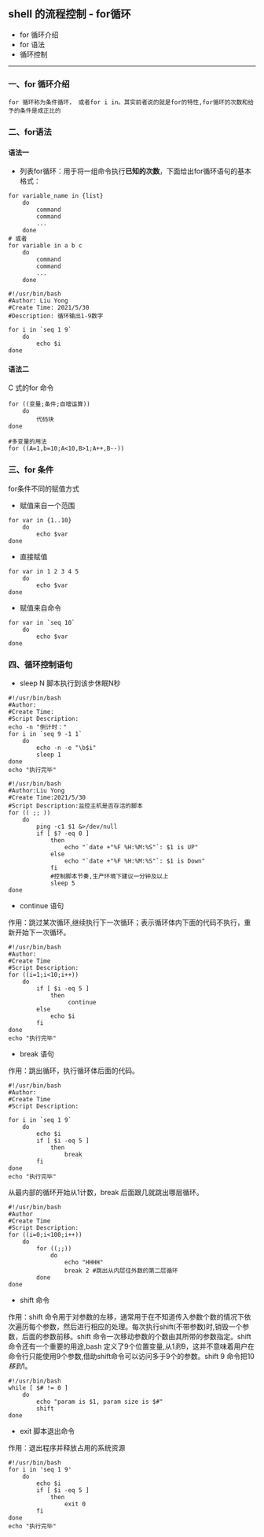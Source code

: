 ## shell 的流程控制 - for循环

- for 循环介绍
- for 语法
- 循环控制

---

### 一、for 循环介绍

```
for 循环称为条件循环， 或者for i in。其实前者说的就是for的特性,for循环的次数和给予的条件是成正比的
```

### 二、for语法

#### 语法一

- 列表for循环：用于将一组命令执行**已知的次数**，下面给出for循环语句的基本格式：

```
for variable_name in {list}
	do
		command
		command
		...
	done
# 或者
for variable in a b c
	do
		command
		command
		...
	done
```

```shell
#!/usr/bin/bash
#Author: Liu Yong
#Create Time: 2021/5/30
#Description: 循环输出1-9数字

for i in `seq 1 9`
	do
		echo $i
done
```

#### 语法二

C 式的for 命令

```
for ((变量;条件;自增运算))
	do
		代码块
done

#多变量的用法
for ((A=1,b=10;A<10,B>1;A++,B--))
```

### 三、for 条件

for条件不同的赋值方式

- 赋值来自一个范围

```shell
for var in {1..10}
	do
		echo $var
done
```

- 直接赋值

```shell
for var in 1 2 3 4 5
	do
		echo $var
done
```

- 赋值来自命令

```shell
for var in `seq 10`
	do
		echo $var
done
```

### 四、循环控制语句

- sleep N 脚本执行到该步休眠N秒

```shell
#!/usr/bin/bash
#Author:
#Create Time:
#Script Description:
echo -n "倒计时："
for i in `seq 9 -1 1`
	do
		echo -n -e "\b$i"
		sleep 1
done
echo "执行完毕"
```

```shell
#!/usr/bin/bash
#Author:Liu Yong
#Create Time:2021/5/30
#Script Description:监控主机是否存活的脚本
for (( ;; ))
	do
		ping -c1 $1 &>/dev/null
		if [ $? -eq 0 ]
			then
				echo "`date +"%F %H:%M:%S"`: $1 is UP"
			else
				echo "`date +"%F %H:%M:%S"`: $1 is Down"
			fi
			#控制脚本节奏,生产环境下建议一分钟及以上
			sleep 5
done
```

- continue 语句

作用：跳过某次循环,继续执行下一次循环；表示循环体内下面的代码不执行，重新开始下一次循环。

```shell
#!/usr/bin/bash
#Author:
#Create Time
#Script Description:
for ((i=1;i<10;i++))
	do
		if [ $i -eq 5 ]
			then
				 continue
		else
			echo $i
		fi
done
echo "执行完毕"
```

- break 语句

作用：跳出循环，执行循环体后面的代码。

```shell
#!/usr/bin/bash
#Author:
#Create Time
#Script Description:

for i in `seq 1 9`
	do
		echo $i
		if [ $i -eq 5 ]
			then
				break 
		fi
done
echo "执行完毕"
```

从最内部的循环开始从1计数，break 后面跟几就跳出哪层循环。

```shell
#!/usr/bin/bash
#Author
#Create Time
#Script Description:
for ((i=0;i<100;i++))
	do
		for ((;;))
			do
				echo "HHHH"
				break 2 #跳出从内层往外数的第二层循环
		done
done
```

- shift 命令

作用：shift 命令用于对参数的左移，通常用于在不知道传入参数个数的情况下依次遍历每个参数，然后进行相应的处理。每次执行shift(不带参数)时,销毁一个参数，后面的参数前移。shift 命令一次移动参数的个数由其所带的参数指定。shift命令还有一个重要的用途,bash 定义了9个位置变量,从$1到$9，这并不意味着用户在命令行只能使用9个参数,借助shift命令可以访问多于9个的参数。shift 9 命令把$10 移到$1。

```shell
#!/usr/bin/bash
while [ $# != 0 ]
	do
		echo "param is $1, param size is $#"
		shift
done
```

- exit 脚本退出命令

作用：退出程序并释放占用的系统资源

```shell
#!/usr/bin/bash
for i in 'seq 1 9'
	do
		echo $i
		if [ $i -eq 5 ]
			then
				exit 0
		fi
done
echo "执行完毕"
```

